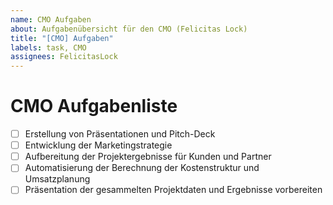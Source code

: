 ```yaml
---
name: CMO Aufgaben
about: Aufgabenübersicht für den CMO (Felicitas Lock)
title: "[CMO] Aufgaben"
labels: task, CMO
assignees: FelicitasLock
---
```


# CMO Aufgabenliste

- [ ] Erstellung von Präsentationen und Pitch-Deck
- [ ] Entwicklung der Marketingstrategie
- [ ] Aufbereitung der Projektergebnisse für Kunden und Partner
- [ ] Automatisierung der Berechnung der Kostenstruktur und Umsatzplanung
- [ ] Präsentation der gesammelten Projektdaten und Ergebnisse vorbereiten
